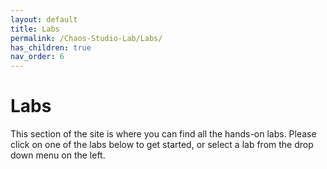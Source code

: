 ```yaml
---
layout: default
title: Labs
permalink: /Chaos-Studio-Lab/Labs/
has_children: true 
nav_order: 6
---
```


# Labs
This section of the site is where you can find all the hands-on labs.  Please click on one of the labs below to get started, or select a lab from the drop down menu on the left.
